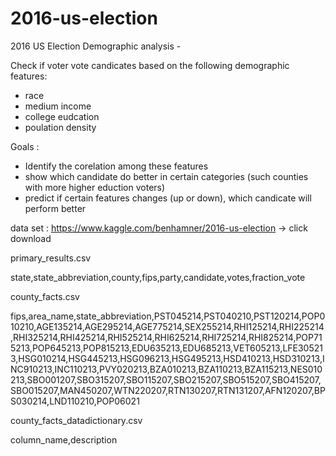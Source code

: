 # 2016-us-election

2016 US Election Demographic analysis -

Check if voter vote candicates based on the following demographic features:

- race
- medium income
- college eudcation
- poulation density

Goals :
 - Identify the corelation among these features
 - show which candidate do better in certain categories (such counties with more higher eduction voters) 
 - predict if certain features changes (up or down), which candicate will perform better 

data set :
https://www.kaggle.com/benhamner/2016-us-election
-> click download

primary_results.csv

state,state_abbreviation,county,fips,party,candidate,votes,fraction_vote

county_facts.csv

fips,area_name,state_abbreviation,PST045214,PST040210,PST120214,POP010210,AGE135214,AGE295214,AGE775214,SEX255214,RHI125214,RHI225214,RHI325214,RHI425214,RHI525214,RHI625214,RHI725214,RHI825214,POP715213,POP645213,POP815213,EDU635213,EDU685213,VET605213,LFE305213,HSG010214,HSG445213,HSG096213,HSG495213,HSD410213,HSD310213,INC910213,INC110213,PVY020213,BZA010213,BZA110213,BZA115213,NES010213,SBO001207,SBO315207,SBO115207,SBO215207,SBO515207,SBO415207,SBO015207,MAN450207,WTN220207,RTN130207,RTN131207,AFN120207,BPS030214,LND110210,POP06021

county_facts_datadictionary.csv

column_name,description
